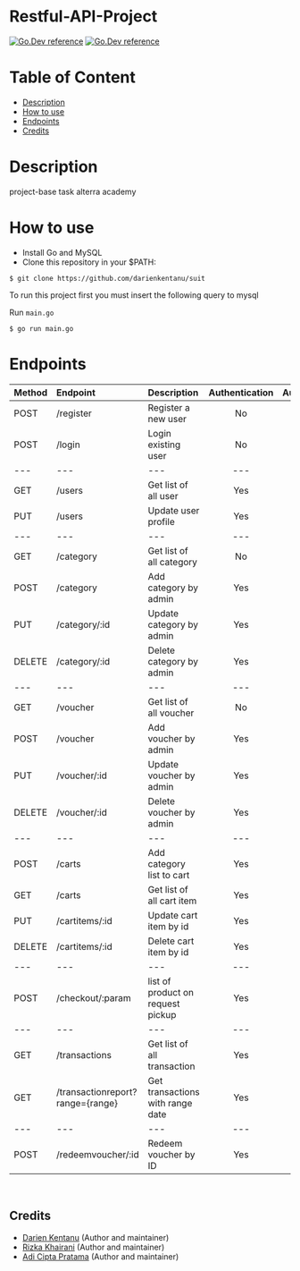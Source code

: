 # Restful-API-Project

[![Go.Dev reference](https://img.shields.io/badge/gorm-reference-blue?logo=go&logoColor=blue)](https://pkg.go.dev/gorm.io/gorm?tab=doc)
[![Go.Dev reference](https://img.shields.io/badge/echo-reference-blue?logo=go&logoColor=blue)](https://github.com/labstack/echo)


# Table of Content

- [Description](#description)
- [How to use](#how-to-use)
- [Endpoints](#endpoints)
- [Credits](#credits)

# Description
project-base task alterra academy

# How to use
- Install Go and MySQL
- Clone this repository in your $PATH:
```
$ git clone https://github.com/darienkentanu/suit
```

To run this project first you must insert the following query to mysql

Run `main.go`
```
$ go run main.go
```


# Endpoints

| Method | Endpoint | Description| Authentication | Authorization
|:-----|:--------|:----------| :----------:| :----------:|
| POST  | /register | Register a new user | No | No
| POST | /login | Login existing user| No | No
|---|---|---|---|---|
| GET    | /users | Get list of all user | Yes | Yes
| PUT | /users | Update user profile | Yes | Yes
|---|---|---|---|---|
| GET | /category | Get list of all category | No | No
| POST | /category | Add category by admin | Yes | Yes
| PUT | /category/:id | Update category by admin | Yes | Yes
| DELETE | /category/:id | Delete category by admin | Yes | Yes
|---|---|---|---|---|
| GET | /voucher | Get list of all voucher | No | No
| POST | /voucher | Add voucher by admin | Yes | Yes
| PUT | /voucher/:id | Update voucher by admin | Yes | Yes
| DELETE | /voucher/:id | Delete voucher by admin | Yes | Yes
|---|---|---|---|---|
| POST | /carts | Add category list to cart | Yes | Yes
| GET | /carts | Get list of all cart item | Yes | Yes
| PUT | /cartitems/:id | Update cart item by id | Yes | Yes
| DELETE | /cartitems/:id | Delete cart item by id | Yes | Yes
|---|---|---|---|---|
| POST | /checkout/:param | list of product on request pickup | Yes | Yes
|---|---|---|---|---|
| GET | /transactions | Get list of all transaction | Yes | Yes
| GET | /transactionreport?range={range} | Get transactions with range date | Yes | Yes
|---|---|---|---|---|
| POST | /redeemvoucher/:id | Redeem voucher by ID | Yes | Yes
<br>

## Credits

- [Darien Kentanu](https://github.com/darienkentanu) (Author and maintainer)
- [Rizka Khairani](https://github.com/rizkakhairani) (Author and maintainer)
- [Adi Cipta Pratama](https://github.com/adicipta) (Author and maintainer)
